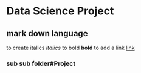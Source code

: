 # Data Science Project

## mark down language

to create italics _italics_
to bold **bold**
to add a link [link](www.wanying.com)

### sub sub folder#Project
